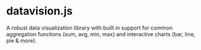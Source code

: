 # datavision.js
A robust data visualization library with built in support for common aggregation functions (sum, avg, min, max) and interactive charts (bar, line, pie & more).
